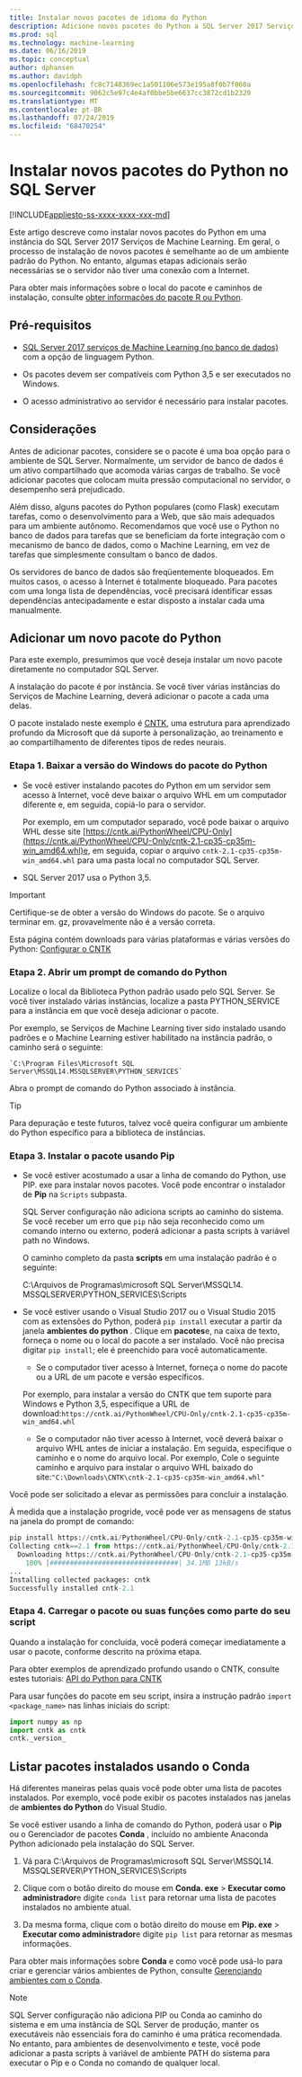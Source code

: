 ```yaml
---
title: Instalar novos pacotes de idioma do Python
description: Adicione novos pacotes do Python a SQL Server 2017 Serviços de Machine Learning (no banco de dados) e Machine Learning Server (autônomo).
ms.prod: sql
ms.technology: machine-learning
ms.date: 06/16/2019
ms.topic: conceptual
author: dphansen
ms.author: davidph
ms.openlocfilehash: fc8c7148369ec1a501106e573e195a8f0b7f060a
ms.sourcegitcommit: 9062c5e97c4e4af0bbe5be6637cc3872cd1b2320
ms.translationtype: MT
ms.contentlocale: pt-BR
ms.lasthandoff: 07/24/2019
ms.locfileid: "68470254"
---
```

# <a name="install-new-python-packages-on-sql-server"></a>Instalar novos pacotes do Python no SQL Server
[!INCLUDE[appliesto-ss-xxxx-xxxx-xxx-md](../../includes/appliesto-ss-xxxx-xxxx-xxx-md.md)]

Este artigo descreve como instalar novos pacotes do Python em uma instância do SQL Server 2017 Serviços de Machine Learning. Em geral, o processo de instalação de novos pacotes é semelhante ao de um ambiente padrão do Python. No entanto, algumas etapas adicionais serão necessárias se o servidor não tiver uma conexão com a Internet.

Para obter mais informações sobre o local do pacote e caminhos de instalação, consulte [obter informações do pacote R ou Python](../package-management/installed-package-information.md).

## <a name="prerequisites"></a>Pré-requisitos

+ [SQL Server 2017 serviços de Machine Learning (no banco de dados)](../install/sql-machine-learning-services-windows-install.md) com a opção de linguagem Python. 

+ Os pacotes devem ser compatíveis com Python 3,5 e ser executados no Windows. 

+ O acesso administrativo ao servidor é necessário para instalar pacotes.

## <a name="considerations"></a>Considerações

Antes de adicionar pacotes, considere se o pacote é uma boa opção para o ambiente de SQL Server. Normalmente, um servidor de banco de dados é um ativo compartilhado que acomoda várias cargas de trabalho. Se você adicionar pacotes que colocam muita pressão computacional no servidor, o desempenho será prejudicado. 

Além disso, alguns pacotes do Python populares (como Flask) executam tarefas, como o desenvolvimento para a Web, que são mais adequados para um ambiente autônomo. Recomendamos que você use o Python no banco de dados para tarefas que se beneficiam da forte integração com o mecanismo de banco de dados, como o Machine Learning, em vez de tarefas que simplesmente consultam o banco de dados.

Os servidores de banco de dados são freqüentemente bloqueados. Em muitos casos, o acesso à Internet é totalmente bloqueado. Para pacotes com uma longa lista de dependências, você precisará identificar essas dependências antecipadamente e estar disposto a instalar cada uma manualmente.

## <a name="add-a-new-python-package"></a>Adicionar um novo pacote do Python

Para este exemplo, presumimos que você deseja instalar um novo pacote diretamente no computador SQL Server.

A instalação do pacote é por instância. Se você tiver várias instâncias do Serviços de Machine Learning, deverá adicionar o pacote a cada uma delas.

O pacote instalado neste exemplo é [CNTK](https://docs.microsoft.com/cognitive-toolkit/), uma estrutura para aprendizado profundo da Microsoft que dá suporte à personalização, ao treinamento e ao compartilhamento de diferentes tipos de redes neurais.

### <a name="step-1-download-the-windows-version-of-the-python-package"></a>Etapa 1. Baixar a versão do Windows do pacote do Python

+ Se você estiver instalando pacotes do Python em um servidor sem acesso à Internet, você deve baixar o arquivo WHL em um computador diferente e, em seguida, copiá-lo para o servidor.

    Por exemplo, em um computador separado, você pode baixar o arquivo WHL desse site [https://cntk.ai/PythonWheel/CPU-Only](https://cntk.ai/PythonWheel/CPU-Only/cntk-2.1-cp35-cp35m-win_amd64.whl)e, em seguida, copiar o arquivo `cntk-2.1-cp35-cp35m-win_amd64.whl` para uma pasta local no computador SQL Server.

+ SQL Server 2017 usa o Python 3,5. 

> [!IMPORTANT]
> Certifique-se de obter a versão do Windows do pacote. Se o arquivo terminar em. gz, provavelmente não é a versão correta.

Esta página contém downloads para várias plataformas e várias versões do Python: [Configurar o CNTK](https://docs.microsoft.com/cognitive-toolkit/Setup-CNTK-on-your-machine)

### <a name="step-2-open-a-python-command-prompt"></a>Etapa 2. Abrir um prompt de comando do Python

Localize o local da Biblioteca Python padrão usado pelo SQL Server. Se você tiver instalado várias instâncias, localize a pasta PYTHON_SERVICE para a instância em que você deseja adicionar o pacote.

Por exemplo, se Serviços de Machine Learning tiver sido instalado usando padrões e o Machine Learning estiver habilitado na instância padrão, o caminho será o seguinte:

    `C:\Program Files\Microsoft SQL Server\MSSQL14.MSSQLSERVER\PYTHON_SERVICES`

Abra o prompt de comando do Python associado à instância.

> [!TIP]
> Para depuração e teste futuros, talvez você queira configurar um ambiente do Python específico para a biblioteca de instâncias.

### <a name="step-3-install-the-package-using-pip"></a>Etapa 3. Instalar o pacote usando Pip

+ Se você estiver acostumado a usar a linha de comando do Python, use PIP. exe para instalar novos pacotes. Você pode encontrar o instalador de **Pip** na `Scripts` subpasta. 

  SQL Server configuração não adiciona scripts ao caminho do sistema. Se você receber um erro que `pip` não seja reconhecido como um comando interno ou externo, poderá adicionar a pasta scripts à variável path no Windows.

  O caminho completo da pasta **scripts** em uma instalação padrão é o seguinte:

    C:\Arquivos de Programas\microsoft SQL Server\MSSQL14. MSSQLSERVER\PYTHON_SERVICES\Scripts

+ Se você estiver usando o Visual Studio 2017 ou o Visual Studio 2015 com as extensões do Python, poderá `pip install` executar a partir da janela **ambientes do python** . Clique em **pacotes**e, na caixa de texto, forneça o nome ou o local do pacote a ser instalado. Você não precisa digitar `pip install`; ele é preenchido para você automaticamente. 

    - Se o computador tiver acesso à Internet, forneça o nome do pacote ou a URL de um pacote e versão específicos. 
    
    Por exemplo, para instalar a versão do CNTK que tem suporte para Windows e Python 3,5, especifique a URL de download:`https://cntk.ai/PythonWheel/CPU-Only/cntk-2.1-cp35-cp35m-win_amd64.whl`

    - Se o computador não tiver acesso à Internet, você deverá baixar o arquivo WHL antes de iniciar a instalação. Em seguida, especifique o caminho e o nome do arquivo local. Por exemplo, Cole o seguinte caminho e arquivo para instalar o arquivo WHL baixado do site:`"C:\Downloads\CNTK\cntk-2.1-cp35-cp35m-win_amd64.whl"`

Você pode ser solicitado a elevar as permissões para concluir a instalação.

À medida que a instalação progride, você pode ver as mensagens de status na janela do prompt de comando:

```python
pip install https://cntk.ai/PythonWheel/CPU-Only/cntk-2.1-cp35-cp35m-win_amd64.whl
Collecting cntk==2.1 from https://cntk.ai/PythonWheel/CPU-Only/cntk-2.1-cp35-cp35m-win_amd64.whl
  Downloading https://cntk.ai/PythonWheel/CPU-Only/cntk-2.1-cp35-cp35m-win_amd64.whl (34.1MB)
    100% |################################| 34.1MB 13kB/s
...
Installing collected packages: cntk
Successfully installed cntk-2.1
```


### <a name="step-4-load-the-package-or-its-functions-as-part-of-your-script"></a>Etapa 4. Carregar o pacote ou suas funções como parte do seu script

Quando a instalação for concluída, você poderá começar imediatamente a usar o pacote, conforme descrito na próxima etapa.

Para obter exemplos de aprendizado profundo usando o CNTK, consulte estes tutoriais: [API do Python para CNTK](https://cntk.ai/pythondocs/tutorials.html)

Para usar funções do pacote em seu script, insira a instrução padrão `import <package_name>` nas linhas iniciais do script:

```python
import numpy as np
import cntk as cntk
cntk._version_
```

## <a name="list-installed-packages-using-conda"></a>Listar pacotes instalados usando o Conda

Há diferentes maneiras pelas quais você pode obter uma lista de pacotes instalados. Por exemplo, você pode exibir os pacotes instalados nas janelas de **ambientes do Python** do Visual Studio.

Se você estiver usando a linha de comando do Python, poderá usar o **Pip** ou o Gerenciador de pacotes **Conda** , incluído no ambiente Anaconda Python adicionado pela instalação do SQL Server.

1. Vá para C:\Arquivos de Programas\microsoft SQL Server\MSSQL14. MSSQLSERVER\PYTHON_SERVICES\Scripts

1. Clique com o botão direito do mouse em **Conda. exe** > **Executar como administrador**e digite `conda list` para retornar uma lista de pacotes instalados no ambiente atual.

1. Da mesma forma, clique com o botão direito do mouse em **Pip. exe** > **Executar como administrador**e digite `pip list` para retornar as mesmas informações. 

Para obter mais informações sobre **Conda** e como você pode usá-lo para criar e gerenciar vários ambientes de Python, consulte [Gerenciando ambientes com o Conda](https://conda.io/docs/user-guide/tasks/manage-environments.html).

> [!Note]
> SQL Server configuração não adiciona PIP ou Conda ao caminho do sistema e em uma instância de SQL Server de produção, manter os executáveis não essenciais fora do caminho é uma prática recomendada. No entanto, para ambientes de desenvolvimento e teste, você pode adicionar a pasta scripts à variável de ambiente PATH do sistema para executar o Pip e o Conda no comando de qualquer local.
